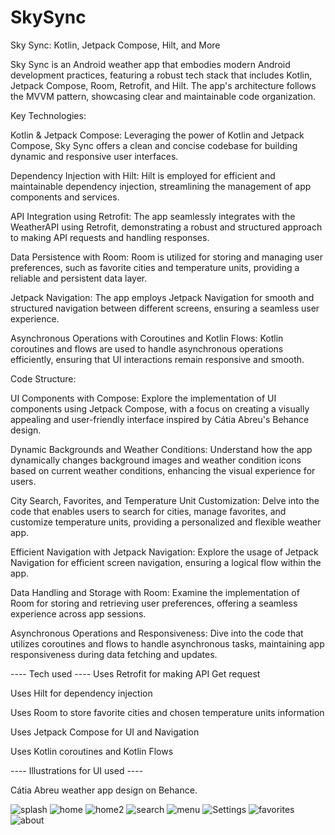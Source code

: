 # SkySync

Sky Sync: Kotlin, Jetpack Compose, Hilt, and More

Sky Sync is an Android weather app that embodies modern Android development practices, featuring a robust tech stack that includes Kotlin, Jetpack Compose, Room, Retrofit, and Hilt. The app's architecture follows the MVVM pattern, showcasing clear and maintainable code organization.

Key Technologies:

Kotlin & Jetpack Compose:
Leveraging the power of Kotlin and Jetpack Compose, Sky Sync offers a clean and concise codebase for building dynamic and responsive user interfaces.

Dependency Injection with Hilt:
Hilt is employed for efficient and maintainable dependency injection, streamlining the management of app components and services.

API Integration using Retrofit:
The app seamlessly integrates with the WeatherAPI using Retrofit, demonstrating a robust and structured approach to making API requests and handling responses.

Data Persistence with Room:
Room is utilized for storing and managing user preferences, such as favorite cities and temperature units, providing a reliable and persistent data layer.

Jetpack Navigation:
The app employs Jetpack Navigation for smooth and structured navigation between different screens, ensuring a seamless user experience.

Asynchronous Operations with Coroutines and Kotlin Flows:
Kotlin coroutines and flows are used to handle asynchronous operations efficiently, ensuring that UI interactions remain responsive and smooth.

Code Structure:

UI Components with Compose:
Explore the implementation of UI components using Jetpack Compose, with a focus on creating a visually appealing and user-friendly interface inspired by Cátia Abreu's Behance design.

Dynamic Backgrounds and Weather Conditions:
Understand how the app dynamically changes background images and weather condition icons based on current weather conditions, enhancing the visual experience for users.

City Search, Favorites, and Temperature Unit Customization:
Delve into the code that enables users to search for cities, manage favorites, and customize temperature units, providing a personalized and flexible weather app.

Efficient Navigation with Jetpack Navigation:
Explore the usage of Jetpack Navigation for efficient screen navigation, ensuring a logical flow within the app.

Data Handling and Storage with Room:
Examine the implementation of Room for storing and retrieving user preferences, offering a seamless experience across app sessions.

Asynchronous Operations and Responsiveness:
Dive into the code that utilizes coroutines and flows to handle asynchronous tasks, maintaining app responsiveness during data fetching and updates.

---- Tech used ----
Uses Retrofit for making API Get request

Uses Hilt for dependency injection

Uses Room to store favorite cities and chosen temperature units information

Uses Jetpack Compose for UI and Navigation

Uses Kotlin coroutines and Kotlin Flows

---- Illustrations for UI used ----

Cátia Abreu weather app design on Behance.


![splash](https://github.com/Kris-glitch/SkySync/assets/78586563/a6c93241-2ed0-440d-a1d2-17d661b87281)
![home](https://github.com/Kris-glitch/SkySync/assets/78586563/19f05768-32fb-4180-839b-e1e5793f1781)
![home2](https://github.com/Kris-glitch/SkySync/assets/78586563/6a4fbc40-5ce6-4657-9215-f76d6de32b31)
![search](https://github.com/Kris-glitch/SkySync/assets/78586563/e11e0bf1-0f0d-4581-9216-1f8084bbe628)
![menu](https://github.com/Kris-glitch/SkySync/assets/78586563/969ef401-5d11-45dc-8190-95c119c1c709)
![Settings](https://github.com/Kris-glitch/SkySync/assets/78586563/bfa1a445-a938-4a99-a07a-c695a75f243e)
![favorites](https://github.com/Kris-glitch/SkySync/assets/78586563/dfc9b8e3-49b2-45a4-a414-4c8c3fae90ff)
![about](https://github.com/Kris-glitch/SkySync/assets/78586563/78286400-d33a-44f1-9621-481996dc8bbf)
